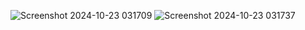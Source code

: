 ![Screenshot 2024-10-23 031709](https://github.com/user-attachments/assets/b6b9cb97-f6fe-4f4c-aba2-059d87c64184)
![Screenshot 2024-10-23 031737](https://github.com/user-attachments/assets/54ef29f9-b989-42b5-9aaf-d5581a43bf93)
